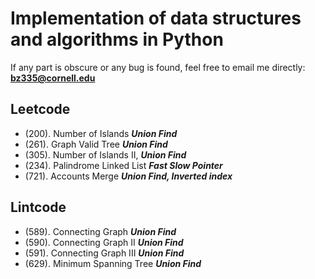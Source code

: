 # Implementation of data structures and algorithms in Python
If any part is obscure or any bug is found, feel free to email me directly: __**bz335@cornell.edu**__

## Leetcode
* (200). Number of Islands **_Union Find_**
* (261). Graph Valid Tree **_Union Find_**
* (305). Number of Islands II, **_Union Find_**
* (234). Palindrome Linked List **_Fast Slow Pointer_**
* (721). Accounts Merge **_Union Find, Inverted index_**

## Lintcode
* (589). Connecting Graph **_Union Find_**
* (590). Connecting Graph II **_Union Find_**
* (591). Connecting Graph III **_Union Find_**
* (629). Minimum Spanning Tree **_Union Find_**
